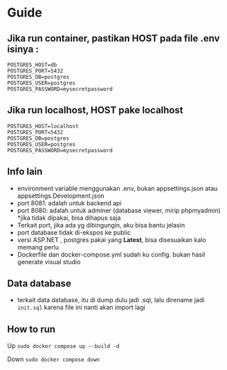 # Guide

## Jika run container, pastikan HOST pada file .env isinya :
```
POSTGRES_HOST=db
POSTGRES_PORT=5432
POSTGRES_DB=postgres
POSTGRES_USER=postgres
POSTGRES_PASSWORD=mysecretpassword
```

## Jika run localhost, HOST pake localhost
```
POSTGRES_HOST=localhost
POSTGRES_PORT=5432
POSTGRES_DB=postgres
POSTGRES_USER=postgres
POSTGRES_PASSWORD=mysecretpassword
```

## Info lain
- environment variable menggunakan .env, bukan appsettings.json atau appsettings.Development.json
- port 8081: adalah untuk backend api
- port 8080: adalah untuk adminer (database viewer, mirip phpmyadmin) *jika tidak dipakai, bisa dihapus saja
- Terkait port, jika ada yg dibingungin, aku bisa bantu jelasin
- port database tidak di-ekspos ke public
- versi ASP.NET , postgres pakai yang **Latest**, bisa disesuaikan kalo memang perlu
- Dockerfile dan docker-compose.yml sudah ku config. bukan hasil generate visual studio

## Data database
- terkait data database, itu di dump dulu jadi .sql, lalu direname jadi `init.sql` karena file ini nanti akan import lagi

## How to run
Up
`sudo docker compose up --build -d`

Down
`sudo docker compose down`
